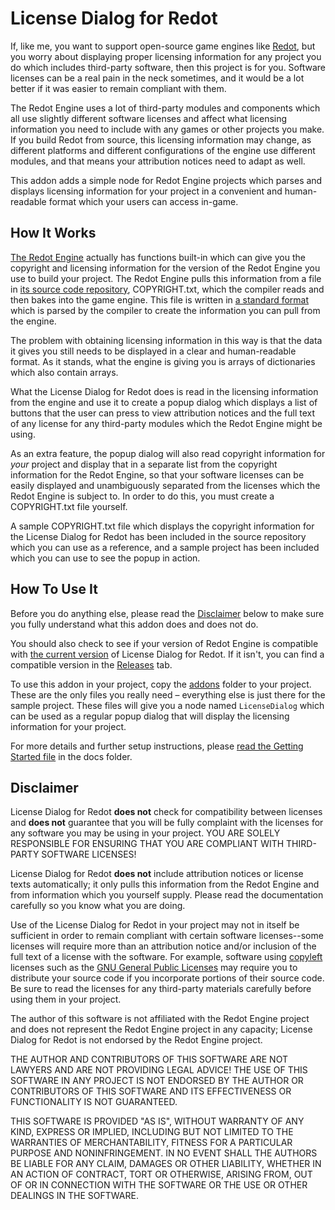 License Dialog for Redot
========================

If, like me, you want to support open-source game engines like [Redot][Redot],
but you worry about displaying proper licensing information for any project
you do which includes third-party software, then this project is for you.
Software licenses can be a real pain in the neck sometimes, and it would be a
lot better if it was easier to remain compliant with them.

The Redot Engine uses a lot of third-party modules and components which all use
slightly different software licenses and affect what licensing information you
need to include with any games or other projects you make.  If you build Redot
from source, this licensing information may change, as different platforms and
different configurations of the engine use different modules, and that means
your attribution notices need to adapt as well.

This addon adds a simple node for Redot Engine projects
which parses and displays licensing information for your project in a
convenient and human-readable format which your users can access in-game.

How It Works
------------

[The Redot Engine][Redot] actually has functions built-in which can give you
the copyright and licensing information for the version of the Redot Engine you
use to build your project.  The Redot Engine pulls this information from a file
in [its source code repository][redot source], COPYRIGHT.txt, which the
compiler reads and then bakes into the game engine.  This file is written in
[a standard format][debian license file format] which is parsed by the compiler
to create the information you can pull from the engine.

The problem with obtaining licensing information in this way is that the data
it gives you still needs to be displayed in a clear and human-readable format.
As it stands, what the engine is giving you is arrays of dictionaries which
also contain arrays.

What the License Dialog for Redot does is read in the licensing
information from the engine and use it to create a popup dialog which displays
a list of buttons that the user can press to view attribution notices and the
full text of any license for any third-party modules which the Redot Engine
might be using.

As an extra feature, the popup dialog will also read copyright information for
_your_ project and display that in a separate list from the copyright
information for the Redot Engine, so that your software licenses can be easily
displayed and unambiguously separated from the licenses which the Redot Engine
is subject to.  In order to do this, you must create a COPYRIGHT.txt file
yourself.

A sample COPYRIGHT.txt file which displays the copyright information
for the License Dialog for Redot has been included in the source
repository which you can use as a reference, and a sample project has been
included which you can use to see the popup in action.

How To Use It
-------------

Before you do anything else, please read the [Disclaimer](#disclaimer) below to
make sure you fully understand what this addon does and does not do.

You should also check to see if your version of Redot Engine is compatible
with [the current version][version-info] of License Dialog for Redot.  If it
isn't, you can find a compatible version in the [Releases][releases] tab.

[version-info]: docs/version_info.md
[releases]: https://github.com/swashdev/redot-license-dialog/releases

To use this addon in your project, copy the [addons](addons) folder to your
project.  These are the only files you really need &ndash; everything else is
just there for the sample project.
These files will give you a node named `LicenseDialog` which can be used as a
regular popup dialog that will display the licensing information for your
project.

For more details and further setup instructions, please [read the Getting
Started file][Getting Started] in the docs folder.

Disclaimer
----------

License Dialog for Redot **does not** check for compatibility
between licenses and **does not** guarantee that you will be fully complaint
with the licenses for any software you may be using in your project.  YOU ARE
SOLELY RESPONSIBLE FOR ENSURING THAT YOU ARE COMPLIANT WITH THIRD-PARTY
SOFTWARE LICENSES!

License Dialog for Redot **does not** include attribution notices or
license texts automatically; it only pulls this information from the Redot
Engine and from information which you yourself supply.  Please read the
documentation carefully so you know what you are doing.

Use of the License Dialog for Redot in your project may not in itself be
sufficient in order to remain compliant with certain software licenses--some
licenses will require more than an attribution notice and/or inclusion of the
full text of a license with the software.  For example, software using
[copyleft] licenses such as the [GNU General Public Licenses][GPL] may require
you to distribute your source code if you incorporate portions of their source
code.  Be sure to read the licenses for any third-party materials carefully
before using them in your project.

The author of this software is not affiliated with the Redot Engine project and
does not represent the Redot Engine project in any capacity; License Dialog for
Redot is not endorsed by the Redot Engine project.

THE AUTHOR AND CONTRIBUTORS OF THIS SOFTWARE ARE NOT LAWYERS AND ARE NOT
PROVIDING LEGAL ADVICE!  THE USE OF THIS SOFTWARE IN ANY PROJECT IS NOT
ENDORSED BY THE AUTHOR OR CONTRIBUTORS OF THIS SOFTWARE AND ITS EFFECTIVENESS
OR FUNCTIONALITY IS NOT GUARANTEED.

THIS SOFTWARE IS PROVIDED "AS IS", WITHOUT WARRANTY OF ANY KIND,
EXPRESS OR IMPLIED, INCLUDING BUT NOT LIMITED TO THE WARRANTIES OF
MERCHANTABILITY, FITNESS FOR A PARTICULAR PURPOSE AND NONINFRINGEMENT.
IN NO EVENT SHALL THE AUTHORS BE LIABLE FOR ANY CLAIM, DAMAGES OR
OTHER LIABILITY, WHETHER IN AN ACTION OF CONTRACT, TORT OR OTHERWISE,
ARISING FROM, OUT OF OR IN CONNECTION WITH THE SOFTWARE OR THE USE OR
OTHER DEALINGS IN THE SOFTWARE.

[Redot]: https://www.redotengine.org/
[redot source]: https://github.com/Redot-Engine/redot-engine/
[debian license file format]: https://www.debian.org/doc/packaging-manuals/copyright-format/1.0/
[Getting Started]: docs/GETTING_STARTED.md
[copyleft]: https://en.wikipedia.org/wiki/Copyleft
[GPL]: https://en.wikipedia.org/wiki/GNU_General_Public_License
